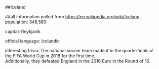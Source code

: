 ##Iceland

##all information pulled from https://en.wikipedia.org/wiki/Iceland
population: 348,580

capital: Reykjavik

official language: Icelandic

interesting trivia: The national soccer team made it to the 
quarterfinals of the FIFA World Cup in 2018 for the first time.  
Additionally, they defeated England in the 2016 Euro in the Round of 16.



